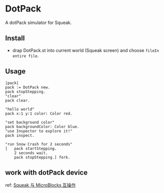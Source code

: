 # DotPack
A dotPack simulator for Squeak.

## Install
<!--1. put the `dotpack-removebg.png` file to the default folder(the folder Squeak image is in).-->

* drap DotPack.st into current world (Squeak screen) and choose `fileIn entire file`.

## Usage
```
|pack|
pack := DotPack new.
pack stopStepping.
"clear"
pack clear.

"hello world"
pack x:1 y:1 color: Color red.

"set background color"
pack backgroundColor: Color blue.
"use Inspector to explore it!"
pack inspect.

"run Snow Crash for 2 seconds"
[	pack startStepping.
 	2 seconds wait.
	pack stopStepping.] fork.
```

## work with dotPack device
ref: [Squeak 与 MicroBlocks 互操作](https://wwj718.github.io/post/%E7%BC%96%E7%A8%8B/squeak-microblocks-interoperability/)
